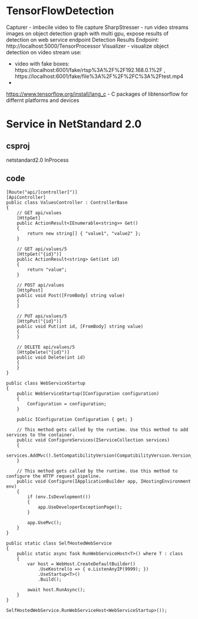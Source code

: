 # TensorFlowDetection

Capturer - imbecile video to file capture
SharpStresser - run video streams images on object detection graph with multi gpu, expose results of detection on web service endpoint
 Detection Results Endpoint: http://localhost:5000/TensorProcessor
Visualizer - visualize object detection on video stream
 use:
 * video with fake boxes: https://localhost:6001/fake/rtsp%3A%2F%2F192.168.0.1%2F , https://localhost:6001/fake/file%3A%2F%2F%2FC%3A%2Ftest.mp4
 *


https://www.tensorflow.org/install/lang_c - C packages of libtensorflow for differnt platforms and devices


# Service in NetStandard 2.0

## csproj

<Project Sdk="Microsoft.NET.Sdk">
  <PropertyGroup>
    <TargetFramework>netstandard2.0</TargetFramework>
    <AspNetCoreHostingModel>InProcess</AspNetCoreHostingModel>
    <RootNamespace></RootNamespace>
  </PropertyGroup>
  <ItemGroup>
    <PackageReference Include="Microsoft.AspNetCore" Version="2.2.0" />
    <PackageReference Include="Microsoft.AspNetCore.Mvc" Version="2.2.0" />
    <PackageReference Include="NLog" Version="4.6.8" />
  </ItemGroup>
</Project>

## code
    [Route("api/[controller]")]
    [ApiController]
    public class ValuesController : ControllerBase
    {
        // GET api/values
        [HttpGet]
        public ActionResult<IEnumerable<string>> Get()
        {
            return new string[] { "value1", "value2" };
        }

        // GET api/values/5
        [HttpGet("{id}")]
        public ActionResult<string> Get(int id)
        {
            return "value";
        }

        // POST api/values
        [HttpPost]
        public void Post([FromBody] string value)
        {
        }

        // PUT api/values/5
        [HttpPut("{id}")]
        public void Put(int id, [FromBody] string value)
        {
        }

        // DELETE api/values/5
        [HttpDelete("{id}")]
        public void Delete(int id)
        {
        }
    }

    public class WebServiceStartup
    {
        public WebServiceStartup(IConfiguration configuration)
        {
            Configuration = configuration;
        }

        public IConfiguration Configuration { get; }

        // This method gets called by the runtime. Use this method to add services to the container.
        public void ConfigureServices(IServiceCollection services)
        {
            services.AddMvc().SetCompatibilityVersion(CompatibilityVersion.Version_2_2);
        }

        // This method gets called by the runtime. Use this method to configure the HTTP request pipeline.
        public void Configure(IApplicationBuilder app, IHostingEnvironment env)
        {
            if (env.IsDevelopment())
            {
                app.UseDeveloperExceptionPage();
            }

            app.UseMvc();
        }
    }

    public static class SelfHostedWebService
    {
        public static async Task RunWebServiceHost<T>() where T : class
        {
            var host = WebHost.CreateDefaultBuilder()
                .UseKestrel(o => { o.ListenAnyIP(9999); })
                .UseStartup<T>()
                .Build();

            await host.RunAsync();
        }
    }

    SelfHostedWebService.RunWebServiceHost<WebServiceStartup>());
